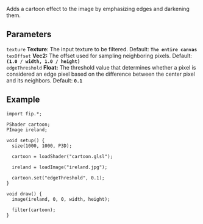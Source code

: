 Adds a cartoon effect to the image by emphasizing edges and darkening them.

## Parameters
`texture` **Texture**: The input texture to be filtered. Default: **`The entire canvas`**
<br>
`texOffset` **Vec2:** The offset used for sampling neighboring pixels. Default: **`(1.0 / width, 1.0 / height)`**
<br>
`edgeThreshold` **Float:** The threshold value that determines whether a pixel is considered an edge pixel based on the difference between the center pixel and its neighbors. Default: **`0.1`**

## Example
```processing
import fip.*;

PShader cartoon;
PImage ireland;

void setup() {
  size(1000, 1000, P3D);

  cartoon = loadShader("cartoon.glsl");

  ireland = loadImage("ireland.jpg");

  cartoon.set("edgeThreshold", 0.1);
}

void draw() {
  image(ireland, 0, 0, width, height);

  filter(cartoon);
}
```